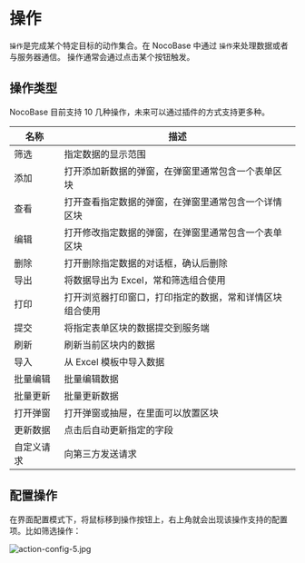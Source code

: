 # 操作

`操作`是完成某个特定目标的动作集合。在 NocoBase 中通过 `操作`来处理数据或者与服务器通信。 操作通常会通过点击某个按钮触发。

## 操作类型

NocoBase 目前支持 10 几种操作，未来可以通过插件的方式支持更多种。

| 名称       | 描述                                                     |
| ---------- | -------------------------------------------------------- |
| 筛选       | 指定数据的显示范围                                       |
| 添加       | 打开添加新数据的弹窗，在弹窗里通常包含一个表单区块       |
| 查看       | 打开查看指定数据的弹窗，在弹窗里通常包含一个详情区块     |
| 编辑       | 打开修改指定数据的弹窗，在弹窗里通常包含一个表单区块     |
| 删除       | 打开删除指定数据的对话框，确认后删除                     |
| 导出       | 将数据导出为 Excel，常和筛选组合使用                     |
| 打印       | 打开浏览器打印窗口，打印指定的数据，常和详情区块组合使用 |
| 提交       | 将指定表单区块的数据提交到服务端                         |
| 刷新       | 刷新当前区块内的数据                                     |
| 导入       | 从 Excel 模板中导入数据                                  |
| 批量编辑   | 批量编辑数据                                             |
| 批量更新   | 批量更新数据                                             |
| 打开弹窗   | 打开弹窗或抽屉，在里面可以放置区块                       |
| 更新数据   | 点击后自动更新指定的字段                                 |
| 自定义请求 | 向第三方发送请求                                         |

## 配置操作

在界面配置模式下，将鼠标移到操作按钮上，右上角就会出现该操作支持的配置项。比如筛选操作：

![action-config-5.jpg](https://static-docs.nocobase.com/9562124b304e77e0fc576476781df2bd.jpg)
